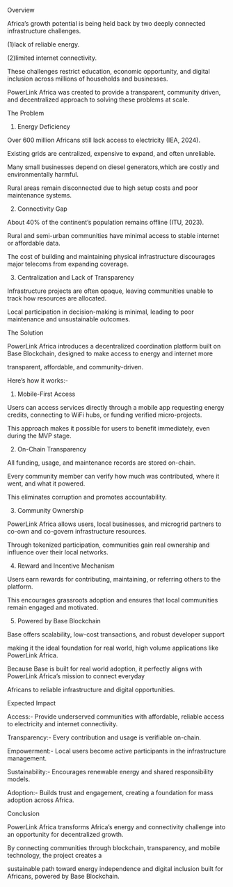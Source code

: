 Overview

Africa’s growth potential is being held back by two deeply connected infrastructure challenges.
 
(1)lack of reliable energy.

(2)limited internet connectivity.

These challenges restrict education, economic opportunity, and digital inclusion across millions of households and businesses.

PowerLink Africa was created to provide a transparent, community driven, and decentralized approach to solving these problems at scale.




The Problem

1. Energy Deficiency

Over 600 million Africans still lack access to electricity (IEA, 2024).

Existing grids are centralized, expensive to expand, and often unreliable.

Many small businesses depend on diesel generators,which are costly and environmentally harmful.

Rural areas remain disconnected due to high setup costs and poor maintenance systems.




2. Connectivity Gap

About 40% of the continent’s population remains offline (ITU, 2023).

Rural and semi-urban communities have minimal access to stable internet or affordable data.

The cost of building and maintaining physical infrastructure discourages major telecoms from expanding coverage.


3. Centralization and Lack of Transparency

Infrastructure projects are often opaque, leaving communities unable to track how resources are allocated.

Local participation in decision-making is minimal, leading to poor maintenance and unsustainable outcomes.





The Solution

PowerLink Africa introduces a decentralized coordination platform built on Base Blockchain, designed to make access to energy and internet more 

transparent, affordable, and community-driven.



Here’s how it works:-

1. Mobile-First Access

Users can access services directly through a mobile app  requesting energy credits, connecting to WiFi hubs, or funding verified micro-projects.


This approach makes it possible for users to benefit immediately, even during the MVP stage.




2. On-Chain Transparency

All funding, usage, and maintenance records are stored on-chain.

Every community member can verify how much was contributed, where it went, and what it powered.

This eliminates corruption and promotes accountability.



3. Community Ownership

PowerLink Africa allows users, local businesses, and microgrid partners to co-own and co-govern infrastructure resources.

Through tokenized participation, communities gain real ownership and influence over their local networks.





4. Reward and Incentive Mechanism

Users earn rewards for contributing, maintaining, or referring others to the platform.

This encourages grassroots adoption and ensures that local communities remain engaged and motivated.




5. Powered by Base Blockchain

Base offers scalability, low-cost transactions, and robust developer support 

making it the ideal foundation for real world, high volume applications like PowerLink Africa.


Because Base is built for real world adoption, it perfectly aligns with PowerLink Africa’s mission to connect everyday

Africans to reliable infrastructure and digital opportunities.




Expected Impact

Access:- Provide underserved communities with affordable, reliable access to electricity and internet connectivity.


Transparency:- Every contribution and usage is verifiable on-chain.


Empowerment:-  Local users become active participants in the infrastructure management.


Sustainability:-  Encourages renewable energy and shared responsibility models.


Adoption:-  Builds trust and engagement, creating a foundation for mass adoption across Africa.





Conclusion

PowerLink Africa transforms Africa’s energy and connectivity challenge into an opportunity for decentralized growth.

By connecting communities through blockchain, transparency, and mobile technology, the project creates a 

sustainable path toward energy independence and digital inclusion built for Africans, powered by Base Blockchain.


